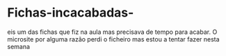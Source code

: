 # Fichas-incacabadas-
eis um das fichas que fiz na aula mas precisava de tempo para acabar. O microsite por alguma razão perdi o ficheiro mas estou a tentar fazer nesta semana

